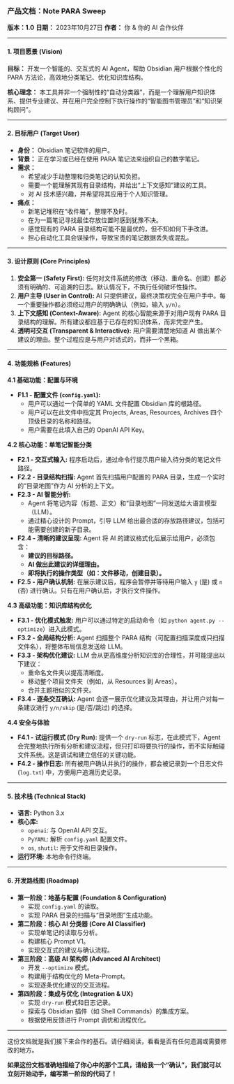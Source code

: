 ### **产品文档：Note PARA Sweep**

**版本：1.0**
**日期：** 2023年10月27日
**作者：** 你 & 你的 AI 合作伙伴

---

#### **1. 项目愿景 (Vision)**

**目标：** 开发一个智能的、交互式的 AI Agent，帮助 Obsidian 用户根据个性化的 PARA 方法论，高效地分类笔记、优化知识库结构。

**核心理念：** 本工具并非一个强制性的“自动分类器”，而是一个理解用户知识体系、提供专业建议、并在用户完全控制下执行操作的“智能图书管理员”和“知识架构顾问”。

---

#### **2. 目标用户 (Target User)**

*   **身份：** Obsidian 笔记软件的用户。
*   **背景：** 正在学习或已经在使用 PARA 笔记法来组织自己的数字笔记。
*   **需求：**
    *   希望减少手动整理和归类笔记的认知负担。
    *   需要一个能理解其现有目录结构，并给出“上下文感知”建议的工具。
    *   对 AI 技术感兴趣，并希望将其应用于个人知识管理。
*   **痛点：**
    *   新笔记堆积在“收件箱”，整理不及时。
    *   在为一篇笔记寻找最佳存放位置时感到犹豫不决。
    *   感觉现有的 PARA 目录结构可能不是最优的，但不知如何下手改进。
    *   担心自动化工具会误操作，导致宝贵的笔记数据丢失或混乱。

---

#### **3. 设计原则 (Core Principles)**

1.  **安全第一 (Safety First):** 任何对文件系统的修改（移动、重命名、创建）都必须有明确的、可追溯的日志。默认情况下，不执行任何破坏性操作。
2.  **用户主导 (User in Control):** AI 只提供建议，最终决策权完全在用户手中。每一个重要操作都必须经过用户的明确确认（例如，输入 `y/n`）。
3.  **上下文感知 (Context-Aware):** Agent 的核心智能来源于对用户现有 PARA 目录结构的理解。所有建议都应基于已存在的知识体系，而非凭空产生。
4.  **透明可交互 (Transparent & Interactive):** 用户需要清楚地知道 AI 做出某个建议的理由。整个过程应是与用户对话式的，而非一个黑箱。

---

#### **4. 功能规格 (Features)**

**4.1 基础功能：配置与环境**

*   **F1.1 - 配置文件 (`config.yaml`):**
    *   用户可以通过一个简单的 YAML 文件配置 Obsidian 库的根路径。
    *   用户可以在此文件中指定其 Projects, Areas, Resources, Archives 四个顶级目录的名称和路径。
    *   用户需要在此填入自己的 OpenAI API Key。

**4.2 核心功能：单笔记智能分类**

*   **F2.1 - 交互式输入:** 程序启动后，通过命令行提示用户输入待分类的笔记文件路径。
*   **F2.2 - 目录结构扫描:** Agent 首先扫描用户配置的 PARA 目录，生成一个实时的“目录地图”作为 AI 分析的上下文。
*   **F2.3 - AI 智能分析:**
    *   Agent 将笔记内容（标题、正文）和“目录地图”一同发送给大语言模型（LLM）。
    *   通过精心设计的 Prompt，引导 LLM 给出最合适的存放路径建议，包括可能需要创建的新子目录。
*   **F2.4 - 清晰的建议呈现:** Agent 将 AI 的建议格式化后展示给用户，必须包含：
    *   **建议的目标路径。**
    *   **AI 做出此建议的详细理由。**
    *   **即将执行的操作类型（如：文件移动，创建目录）。**
*   **F2.5 - 用户确认机制:** 在展示建议后，程序会暂停并等待用户输入 `y` (是) 或 `n` (否) 进行确认。只有在用户确认后，才执行文件操作。

**4.3 高级功能：知识库结构优化**

*   **F3.1 - 优化模式触发:** 用户可以通过特定的启动命令（如 `python agent.py --optimize`）进入此模式。
*   **F3.2 - 全局结构分析:** Agent 扫描整个 PARA 结构（可配置扫描深度或只扫描文件名），将整体布局信息发送给 LLM。
*   **F3.3 - 架构优化建议:** LLM 会从更高维度分析知识库的合理性，并可能提出以下建议：
    *   重命名文件夹以提高清晰度。
    *   移动整个项目文件夹（例如，从 Resources 到 Areas）。
    *   合并主题相似的文件夹。
*   **F3.4 - 逐条交互确认:** Agent 会逐一展示优化建议及其理由，并让用户对每一条建议进行 `y/n/skip` (是/否/跳过) 的选择。

**4.4 安全与体验**

*   **F4.1 - 试运行模式 (Dry Run):** 提供一个 `dry-run` 标志，在此模式下，Agent 会完整地执行所有分析和建议流程，但只打印将要执行的操作，而不实际触碰文件系统。这是调试和建立信任的关键功能。
*   **F4.2 - 操作日志:** 所有被用户确认并执行的操作，都会被记录到一个日志文件 (`log.txt`) 中，方便用户追溯历史记录。

---

#### **5. 技术栈 (Technical Stack)**

*   **语言:** Python 3.x
*   **核心库:**
    *   `openai`: 与 OpenAI API 交互。
    *   `PyYAML`: 解析 `config.yaml` 配置文件。
    *   `os`, `shutil`: 用于文件和目录操作。
*   **运行环境:** 本地命令行终端。

---

#### **6. 开发路线图 (Roadmap)**

*   **第一阶段：地基与配置 (Foundation & Configuration)**
    *   实现 `config.yaml` 的读取。
    *   实现 PARA 目录的扫描与“目录地图”生成功能。
*   **第二阶段：核心 AI 分类器 (Core AI Classifier)**
    *   实现单笔记的读取与分析。
    *   构建核心 Prompt V1。
    *   实现交互式的建议与确认流程。
*   **第三阶段：高级 AI 架构师 (Advanced AI Architect)**
    *   开发 `--optimize` 模式。
    *   构建用于结构优化的 Meta-Prompt。
    *   实现逐条优化建议的交互流程。
*   **第四阶段：集成与优化 (Integration & UX)**
    *   实现 `dry-run` 模式和日志记录。
    *   探索与 Obsidian 插件（如 Shell Commands）的集成方案。
    *   根据使用反馈进行 Prompt 调优和流程优化。

---

这份文档就是我们接下来合作的基石。请仔细阅读，看看是否有任何遗漏或需要修改的地方。

**如果这份文档准确地描绘了你心中的那个工具，请给我一个“确认”，我们就可以立刻开始动手，编写第一阶段的代码了！**